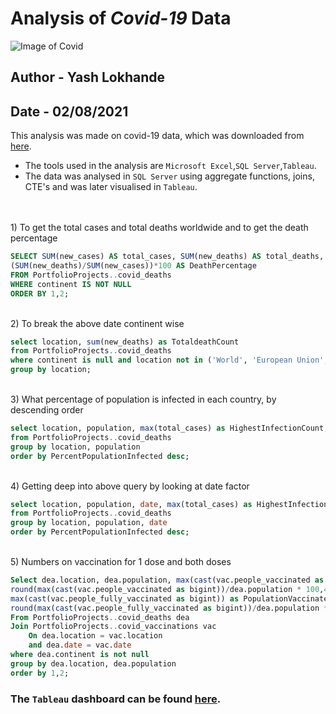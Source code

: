 
# Analysis of *Covid-19* Data
![Image of Covid](https://phil.cdc.gov//PHIL_Images/23312/23312_lores.jpg)
## Author - Yash Lokhande
## Date - 02/08/2021

This analysis was made on covid-19 data, which was downloaded from [here](https://ourworldindata.org/covid-deaths).

* The tools used in the analysis are `Microsoft Excel`,`SQL Server`,`Tableau`.
* The data was analysed in `SQL Server` using aggregate functions, joins, CTE's and was later visualised in `Tableau`.



<br />
<br />
1) To get the total cases and total deaths worldwide and to get the death percentage

```sql
SELECT SUM(new_cases) AS total_cases, SUM(new_deaths) AS total_deaths, 
(SUM(new_deaths)/SUM(new_cases))*100 AS DeathPercentage
FROM PortfolioProjects..covid_deaths
WHERE continent IS NOT NULL
ORDER BY 1,2;
```
<br />
2) To break the above date continent wise

```sql
select location, sum(new_deaths) as TotaldeathCount
from PortfolioProjects..covid_deaths
where continent is null and location not in ('World', 'European Union', 'International')
group by location;
```
<br />
3) What percentage of population is infected in each country, by descending order

```sql
select location, population, max(total_cases) as HighestInfectionCount, round(max(total_cases)/population * 100,4) as PercentPopulationInfected
from PortfolioProjects..covid_deaths
group by location, population
order by PercentPopulationInfected desc;
```
<br />
4) Getting deep into above query by looking at date factor

```sql
select location, population, date, max(total_cases) as HighestInfectionCount, round(max(total_cases)/population * 100,4) as PercentPopulationInfected
from PortfolioProjects..covid_deaths
group by location, population, date
order by PercentPopulationInfected desc;
```
<br />
5) Numbers on vaccination for 1 dose and both doses

```sql
Select dea.location, dea.population, max(cast(vac.people_vaccinated as bigint)) as PopulationVaccinatedOneDose, 
round(max(cast(vac.people_vaccinated as bigint))/dea.population * 100,4) as PercentPopulationVaccinated, 
max(cast(vac.people_fully_vaccinated as bigint)) as PopulationVaccinatedFully, 
round(max(cast(vac.people_fully_vaccinated as bigint))/dea.population * 100,4) as PercentPopulationFullVaccinated
From PortfolioProjects..covid_deaths dea
Join PortfolioProjects..covid_vaccinations vac
	On dea.location = vac.location
	and dea.date = vac.date
where dea.continent is not null
group by dea.location, dea.population
order by 1,2;
```
### The `Tableau` dashboard can be found [here](https://public.tableau.com/app/profile/yash8475/viz/CovidDashboard_16279127165560/Dashboard1).

